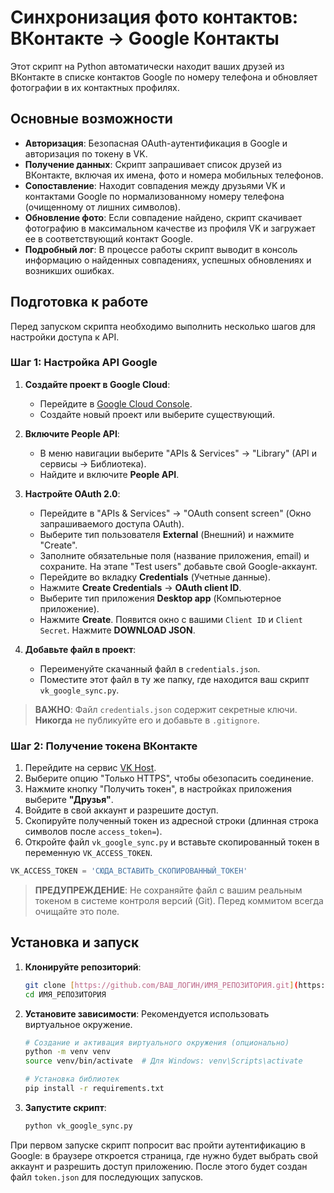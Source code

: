 # Синхронизация фото контактов: ВКонтакте -> Google Контакты

Этот скрипт на Python автоматически находит ваших друзей из ВКонтакте в списке контактов Google по номеру телефона и обновляет фотографии в их контактных профилях.

## Основные возможности

* **Авторизация**: Безопасная OAuth-аутентификация в Google и авторизация по токену в VK.
* **Получение данных**: Скрипт запрашивает список друзей из ВКонтакте, включая их имена, фото и номера мобильных телефонов.
* **Сопоставление**: Находит совпадения между друзьями VK и контактами Google по нормализованному номеру телефона (очищенному от лишних символов).
* **Обновление фото**: Если совпадение найдено, скрипт скачивает фотографию в максимальном качестве из профиля VK и загружает ее в соответствующий контакт Google.
* **Подробный лог**: В процессе работы скрипт выводит в консоль информацию о найденных совпадениях, успешных обновлениях и возникших ошибках.

## Подготовка к работе

Перед запуском скрипта необходимо выполнить несколько шагов для настройки доступа к API.

### Шаг 1: Настройка API Google

1.  **Создайте проект в Google Cloud**:
    * Перейдите в [Google Cloud Console](https://console.cloud.google.com/).
    * Создайте новый проект или выберите существующий.

2.  **Включите People API**:
    * В меню навигации выберите "APIs & Services" -> "Library" (API и сервисы -> Библиотека).
    * Найдите и включите **People API**.

3.  **Настройте OAuth 2.0**:
    * Перейдите в "APIs & Services" -> "OAuth consent screen" (Окно запрашиваемого доступа OAuth).
    * Выберите тип пользователя **External** (Внешний) и нажмите "Create".
    * Заполните обязательные поля (название приложения, email) и сохраните. На этапе "Test users" добавьте свой Google-аккаунт.
    * Перейдите во вкладку **Credentials** (Учетные данные).
    * Нажмите **Create Credentials** -> **OAuth client ID**.
    * Выберите тип приложения **Desktop app** (Компьютерное приложение).
    * Нажмите **Create**. Появится окно с вашими `Client ID` и `Client Secret`. Нажмите **DOWNLOAD JSON**.

4.  **Добавьте файл в проект**:
    * Переименуйте скачанный файл в `credentials.json`.
    * Поместите этот файл в ту же папку, где находится ваш скрипт `vk_google_sync.py`.

> **ВАЖНО**: Файл `credentials.json` содержит секретные ключи. **Никогда** не публикуйте его и добавьте в `.gitignore`.

### Шаг 2: Получение токена ВКонтакте

1.  Перейдите на сервис [VK Host](https://vkhost.github.io/).
2.  Выберите опцию "Только HTTPS", чтобы обезопасить соединение.
3.  Нажмите кнопку "Получить токен", в настройках приложения выберите **"Друзья"**.
4.  Войдите в свой аккаунт и разрешите доступ.
5.  Скопируйте полученный токен из адресной строки (длинная строка символов после `access_token=`).
6.  Откройте файл `vk_google_sync.py` и вставьте скопированный токен в переменную `VK_ACCESS_TOKEN`.

```python
VK_ACCESS_TOKEN = 'СЮДА_ВСТАВИТЬ_СКОПИРОВАННЫЙ_ТОКЕН'
```
> **ПРЕДУПРЕЖДЕНИЕ**: Не сохраняйте файл с вашим реальным токеном в системе контроля версий (Git). Перед коммитом всегда очищайте это поле.

## Установка и запуск

1.  **Клонируйте репозиторий**:
    ```bash
    git clone [https://github.com/ВАШ_ЛОГИН/ИМЯ_РЕПОЗИТОРИЯ.git](https://github.com/ВАШ_ЛОГИН/ИМЯ_РЕПОЗИТОРИЯ.git)
    cd ИМЯ_РЕПОЗИТОРИЯ
    ```

2.  **Установите зависимости**:
    Рекомендуется использовать виртуальное окружение.
    ```bash
    # Создание и активация виртуального окружения (опционально)
    python -m venv venv
    source venv/bin/activate  # Для Windows: venv\Scripts\activate

    # Установка библиотек
    pip install -r requirements.txt
    ```

3.  **Запустите скрипт**:
    ```bash
    python vk_google_sync.py
    ```

При первом запуске скрипт попросит вас пройти аутентификацию в Google: в браузере откроется страница, где нужно будет выбрать свой аккаунт и разрешить доступ приложению. После этого будет создан файл `token.json` для последующих запусков.
